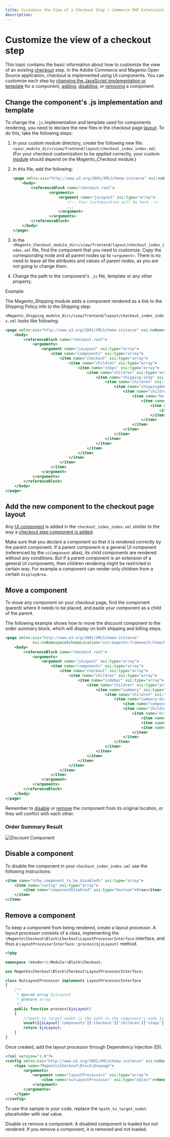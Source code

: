 ```yaml
---
title: Customize the View of a Checkout Step | Commerce PHP Extensions
description:
---
```


# Customize the view of a checkout step

This topic contains the basic information about how to customize the view of an existing [checkout](https://glossary.magento.com/checkout) step. In the Adobe Commerce and Magento Open Source application, checkout is implemented using UI components. You can customize each step by [changing the JavaScript implementation or template](#change-the-components-js-implementation-and-template) for a component, [adding](#add-the-new-component-to-the-checkout-page-layout), [disabling](#disable-a-component), or [removing](#remove-a-component) a component.

## Change the component's .js implementation and template

To change the `.js` implementation and template used for components rendering, you need to declare the new files in the checkout page [layout](https://glossary.magento.com/layout). To do this, take the following steps:

1. In your custom module directory, create the following new file: `<your_module_dir>/view/frontend/layout/checkout_index_index.xml`. (For your checkout customization to be applied correctly, your custom [module](https://glossary.magento.com/module) should depend on the Magento_Checkout module.)
1. In this file, add the following:

    ```xml
    <page xmlns:xsi="http://www.w3.org/2001/XMLSchema-instance" xsi:noNamespaceSchemaLocation="urn:magento:framework:View/Layout/etc/page_configuration.xsd">
        <body>
            <referenceBlock name="checkout.root">
                    <arguments>
                        <argument name="jsLayout" xsi:type="array">
                            <!-- Your customization will be here -->
                            ...
                        </argument>
                    </arguments>
            </referenceBlock>
        </body>
    </page>
    ```

1. In the `<Magento_Checkout_module_dir>/view/frontend/layout/checkout_index_index.xml` file, find the component that you need to customize. Copy the corresponding node and all parent nodes up to `<argument>`. There is no need to leave all the attributes and values of parent nodes, as you are not going to change them.

1. Change the path to the component's `.js` file, template or any other property.

Example:

The Magento_Shipping module adds a component rendered as a link to the Shipping Policy info to the Shipping step:

`<Magento_Shipping_module_dir>/view/frontend/layout/checkout_index_index.xml` looks like following:

```xml
<page xmlns:xsi="http://www.w3.org/2001/XMLSchema-instance" xsi:noNamespaceSchemaLocation="urn:magento:framework:View/Layout/etc/page_configuration.xsd">
    <body>
        <referenceBlock name="checkout.root">
            <arguments>
                <argument name="jsLayout" xsi:type="array">
                    <item name="components" xsi:type="array">
                        <item name="checkout" xsi:type="array">
                            <item name="children" xsi:type="array">
                                <item name="steps" xsi:type="array">
                                    <item name="children" xsi:type="array">
                                        <item name="shipping-step" xsi:type="array">
                                            <item name="children" xsi:type="array">
                                                <item name="shippingAddress" xsi:type="array">
                                                    <item name="children" xsi:type="array">
                                                        <item name="before-shipping-method-form" xsi:type="array">
                                                            <item name="children" xsi:type="array">
                                                                <item name="shipping_policy" xsi:type="array">
                                                                    <item name="component" xsi:type="string">Magento_Shipping/js/view/checkout/shipping/shipping-policy</item>
                                                                </item>
                                                            </item>
                                                        </item>
                                                    </item>
                                                </item>
                                            </item>
                                        </item>
                                    </item>
                                </item>
                            </item>
                        </item>
                    </item>
                </argument>
            </arguments>
        </referenceBlock>
    </body>
</page>

```

## Add the new component to the checkout page layout

Any [UI component](https://glossary.magento.com/ui-component) is added in the `checkout_index_index.xml` similar to the way a [checkout step component is added](add-new-step.md#step-2-add-your-step-to-the-checkout-page-layout).

Make sure that you declare a component so that it is rendered correctly by the parent component. If a parent component is a general UI component (referenced by the `uiComponent` alias), its child components are rendered without any conditions. But if a parent component is an extension of a general UI components, then children rendering might be restricted in certain way. For example a component can render only children from a certain `displayArea`.

## Move a component

To move any component on your checkout page, find the component (parent) where it needs to be placed, and paste your component as a child of the parent.

The following example shows how to move the discount component to the order summary block, which will display on both shipping and billing steps.

```xml
<page xmlns:xsi="http://www.w3.org/2001/XMLSchema-instance"
            xsi:noNamespaceSchemaLocation="urn:magento:framework:View/Layout/etc/page_configuration.xsd">
    <body>
        <referenceBlock name="checkout.root">
            <arguments>
                <argument name="jsLayout" xsi:type="array">
                    <item name="components" xsi:type="array">
                        <item name="checkout" xsi:type="array">
                            <item name="children" xsi:type="array">
                                <item name="sidebar" xsi:type="array">
                                    <item name="children" xsi:type="array">
                                        <item name="summary" xsi:type="array">
                                            <item name="children" xsi:type="array">
                                                <item name="summary-discount" xsi:type="array">
                                                    <item name="component" xsi:type="string">Magento_SalesRule/js/view/payment/discount</item>
                                                    <item name="children" xsi:type="array">
                                                        <item name="errors" xsi:type="array">
                                                            <item name="sortOrder" xsi:type="string">0</item>
                                                            <item name="component" xsi:type="string">Magento_SalesRule/js/view/payment/discount-messages</item>
                                                            <item name="displayArea" xsi:type="string">messages</item>
                                                        </item>
                                                    </item>
                                                </item>
                                            </item>
                                        </item>
                                    </item>
                                </item>
                            </item>
                        </item>
                    </item>
                </argument>
            </arguments>
        </referenceBlock>
    </body>
</page>
```

<InlineAlert variant="info" slots="text"/>

Remember to [disable](#disable-a-component) or [remove](#remove-a-component) the component from its original location, or they will conflict with each other.

### Order Summary Result

![Discount Component](../../../_images/tutorials/discount_component.png)

## Disable a component

To disable the component in your `checkout_index_index.xml` use the following instructions:

```xml
<item name="%the_component_to_be_disabled%" xsi:type="array">
    <item name="config" xsi:type="array">
        <item name="componentDisabled" xsi:type="boolean">true</item>
    </item>
</item>
```

## Remove a component

To keep a component from being rendered, create a layout processor. A layout processor consists of a class, implementing
the `\Magento\Checkout\Block\Checkout\LayoutProcessorInterface` interface, and thus a `LayoutProcessorInterface::process($jsLayout)` method.

```php
<?php

namespace <Vendor>\<Module>\Block\Checkout;

use Magento\Checkout\Block\Checkout\LayoutProcessorInterface;

class OurLayoutProcessor implements LayoutProcessorInterface
{
    /**
     * @param array $jsLayout
     * @return array
     */
    public function process($jsLayout)
    {
        //%path_to_target_node% is the path to the component's node in checkout_index_index.
        unset($jsLayout['components']['checkout']['children']['steps'][%path_to_target_node%]);
        return $jsLayout;
    }
}
```

Once created, add the layout processor through Dependency Injection (DI).

```xml
<?xml version="1.0"?>
<config xmlns:xsi="http://www.w3.org/2001/XMLSchema-instance" xsi:noNamespaceSchemaLocation="urn:magento:framework:ObjectManager/etc/config.xsd">
    <type name="Magento\Checkout\Block\Onepage">
        <arguments>
            <argument name="layoutProcessors" xsi:type="array">
                <item name="ourLayoutProcessor" xsi:type="object"><Vendor>\<Module>\Block\Checkout\OurLayoutProcessor</item>
            </argument>
        </arguments>
    </type>
</config>
```

To use this sample in your code, replace the `%path_to_target_node%` placeholder with real value.

<InlineAlert variant="info" slots="text"/>

Disable vs remove a component: A disabled component is loaded but not rendered. If you remove a component, it is removed and not loaded.
